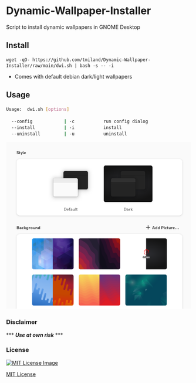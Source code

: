 # Dynamic-Wallpaper-Installer
 Script to install dynamic wallpapers in GNOME Desktop

## Install
```shell
wget -qO- https://github.com/tmiland/Dynamic-Wallpaper-Installer/raw/main/dwi.sh | bash -s -- -i
```
- Comes with default debian dark/light wallpapers

## Usage

```bash
Usage:  dwi.sh [options]

  --config            | -c           run config dialog
  --install           | -i           install
  --uninstall         | -u           uninstall
```

![debian_bg.png](./assets/debian_bg.png)

### Disclaimer 

*** ***Use at own risk*** ***

### License

[![MIT License Image](https://upload.wikimedia.org/wikipedia/commons/thumb/0/0c/MIT_logo.svg/220px-MIT_logo.svg.png)](https://github.com/tmiland/Dynamic-Wallpaper-Installer/blob/master/LICENSE)

[MIT License](https://github.com/tmiland/Dynamic-Wallpaper-Installer/blob/master/LICENSE)